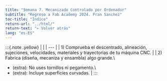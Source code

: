```yaml
---
title: "Semana 7. Mecanizado Controlado por Ordenador"
subtitle: "Regreso a Fab Academy 2024. Fran Sanchez"
toc-title: "Índice"
return-url: "../html/"
return-text: "← Volver atrás"
lang: "es-ES"
---
```

:::{.note .yellow}
|     |
| --- |
| 1) Comprueba el descentrado, alineación, sujeciones, velocidades, materiales y trayectorias de tu máquina CNC. |
| 2) Fabrica (diseña, mecaniza y ensambla) algo grande.\
   - (extra): No uses tornillos ni pegamento.\
   - (extra): Incluye superficies curvadas. |
:::

